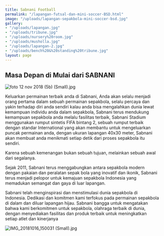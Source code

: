 ```yaml
---
title: Sabnani Football
permalink: "/lapangan-futsal-dan-mini-soccer-BSD.html"
image: "/uploads/lapangan-sepakbola-mini-soccer-bsd.jpg"
gallery:
- "/uploads/lapangan.jpg"
- "/uploads/tribune.jpg"
- "/uploads/nursery%20room.jpg"
- "/uploads/musholla.jpg"
- "/uploads/lapangan-2.jpg"
- "/uploads/bench%20&%20standing%20tribune.jpg"
layout: page
---
```


## Masa Depan di Mulai dari SABNANI

![foto 12 nov 2018 (5b) (Small).jpg](/uploads/foto%2012%20nov%202018%20(5b)%20(Small).jpg)

Keluarkan permainan terbaik anda di Sabnani, Anda akan selalu menjadi orang pertama dalam sebuah permainan sepakbola, selalu percaya dan yakin terhadap diri anda sendiri kalau anda bisa mengalahkan dunia lewat kemampuan individu anda dalam sepakbola,  Sabnani terus mendukung kemampuan sepakbola anda melalu fasilitas terbaik, Sabnani Stadium menggunakan rumput sintetis FIFA bintang 2, sebuah rumput terbaik dengan standar International yang akan membantu untuk mengeluarkan puncak permainan anda, dengan ukuran lapangan 40x30 meter, Sabnani akan membuat anda menikmati setiap detik dari proses sepakbola itu sendiri.

Karena sebuah kemenangan bukan sebuah tujuan, melainkan sebuah awal dari segalanya.

Sejak 2011, Sabnani terus  menggabungkan antara sepakbola modern dengan pakaian dan peralatan sepak bola yang inovatif dan ikonik, Sabnani terus menjadi pelopor untuk kemajuan sepakbola Indonesia yang memadukan semangat  dan gaya di luar lapangan.

Sabnani telah menginspirasi dan menstimulasi dunia sepakbola di Indonesia. Dedikasi dan komitmen kami terfokus pada permainan sepakbola di dalam dan diluar lapangan hijau. 
Sabnani bangga untuk mengatakan bahwa kami berkomitmen untuk sepakbola, olahraga terbaik di dunia, dengan menyediakan fasilitas dan produk terbaik untuk meningkatkan setiap atlet dan kinerjanya

![IMG_20181016_150031 (Small).jpg](/uploads/IMG_20181016_150031%20(Small).jpg)

